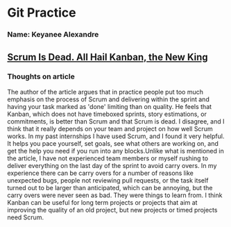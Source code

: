 # Git Practice
### Name: Keyanee Alexandre



## [Scrum Is Dead. All Hail Kanban, the New King](https://betterprogramming.pub/scrum-is-dead-all-hail-kanban-the-new-king-2cd6249feef8)

### Thoughts on article
The author of the article argues that in practice people put too much emphasis on the process of Scrum and delivering within the sprint and having your task marked as 'done' limiting than on quality. He feels that Kanban, which does not have timeboxed sprints, story estimations, or commitments, is better than Scrum and that Scrum is dead. I disagree, and I think that it really depends on your team and project on how well Scrum works. In my past internships I have used Scrum, and I found it very helpful. It helps you pace yourself, set goals, see what others are working on, and get the help you need if you run into any blocks.Unlike what is mentioned in the article, I have not experienced team members or myself rushing to deliver everything on the last day of the sprint to avoid carry overs. In my experience there can be carry overs for a number of reasons like unexpected bugs, people not reviewing pull requests, or the task itself turned out to be larger than anticipated, which can be annoying, but the carry overs were never seen as bad. They were things to learn from. I think Kanban can be useful for long term projects or projects that aim at improving the quality of an old project, but new projects or timed projects need Scrum.
